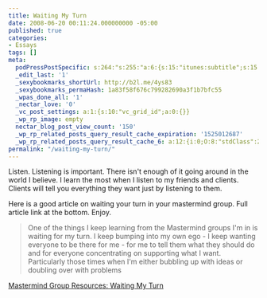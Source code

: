 ```yaml
---
title: Waiting My Turn
date: 2008-06-20 00:11:24.000000000 -05:00
published: true
categories:
- Essays
tags: []
meta:
  podPressPostSpecific: s:264:"s:255:"a:6:{s:15:"itunes:subtitle";s:15:"##PostExcerpt##";s:14:"itunes:summary";s:15:"##PostExcerpt##";s:15:"itunes:keywords";s:17:"##WordPressCats##";s:13:"itunes:author";s:10:"##Global##";s:15:"itunes:explicit";s:7:"Default";s:12:"itunes:block";s:7:"Default";}";";
  _edit_last: '1'
  _sexybookmarks_shortUrl: http://b2l.me/4ys83
  _sexybookmarks_permaHash: 1a83f58f676c799282690a3f1b7bfc55
  _wpas_done_all: '1'
  _nectar_love: '0'
  _vc_post_settings: a:1:{s:10:"vc_grid_id";a:0:{}}
  _wp_rp_image: empty
  nectar_blog_post_view_count: '150'
  _wp_rp_related_posts_query_result_cache_expiration: '1525012687'
  _wp_rp_related_posts_query_result_cache_6: a:12:{i:0;O:8:"stdClass":2:{s:7:"post_id";s:3:"312";s:5:"score";s:17:"42.98147538234563";}i:1;O:8:"stdClass":2:{s:7:"post_id";s:3:"404";s:5:"score";s:17:"31.27104502540666";}i:2;O:8:"stdClass":2:{s:7:"post_id";s:3:"379";s:5:"score";s:18:"28.931740333654723";}i:3;O:8:"stdClass":2:{s:7:"post_id";s:3:"605";s:5:"score";s:18:"25.845144113664325";}i:4;O:8:"stdClass":2:{s:7:"post_id";s:3:"282";s:5:"score";s:18:"21.646767504580236";}i:5;O:8:"stdClass":2:{s:7:"post_id";s:3:"602";s:5:"score";s:17:"20.38955018572152";}i:6;O:8:"stdClass":2:{s:7:"post_id";s:3:"577";s:5:"score";s:17:"20.38955018572152";}i:7;O:8:"stdClass":2:{s:7:"post_id";s:3:"194";s:5:"score";s:18:"20.024907072108473";}i:8;O:8:"stdClass":2:{s:7:"post_id";s:3:"196";s:5:"score";s:18:"18.931819659338814";}i:9;O:8:"stdClass":2:{s:7:"post_id";s:2:"15";s:5:"score";s:17:"18.47852729557447";}i:10;O:8:"stdClass":2:{s:7:"post_id";s:4:"4137";s:5:"score";s:17:"18.33774630425165";}i:11;O:8:"stdClass":2:{s:7:"post_id";s:3:"381";s:5:"score";s:18:"17.719548052147903";}}
permalink: "/waiting-my-turn/"
---
```

Listen.  Listening is important.  There isn't enough of it going around in the world I believe.  I learn the most when I listen to my friends and clients.  Clients will tell you everything they want just by listening to them.

Here is a good article on waiting your turn in your mastermind group.  Full article link at the bottom.  Enjoy.</p>
<blockquote><p>One of the things I keep learning from the Mastermind groups I'm in is waiting for my turn. I keep bumping into my own ego - I keep wanting everyone to be there for me - for me to tell them what they should do and for everyone concentrating on supporting what I want. Particularly those times when I'm either bubbling up with ideas or doubling over with problems</p>
</blockquote>
<p><a href="http://www.evancarmichael.com/Mastermind-Group/2008/06/waiting-my-turn.html" rel="nofollow">Mastermind Group Resources: Waiting My Turn</a></p>
